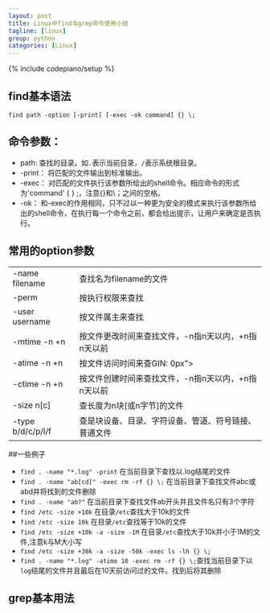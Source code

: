 ```yaml
---
layout: post
title: Linux中find与grep命令使用小结
tagline: [linux] 
group: python
categories: [Linux]
---
```

{% include codepiano/setup %}

## find基本语法

    find path -option [-print] [-exec -ok command] {} \;
    
## 命令参数：

- path: 查找的目录。如`.`表示当前目录，`/`表示系统根目录。
- -print： 将匹配的文件输出到标准输出。
- -exec： 对匹配的文件执行该参数所给出的shell命令。相应命令的形式为'command' { } \;，注意{}和\；之间的空格。
- -ok： 和-exec的作用相同，只不过以一种更为安全的模式来执行该参数所给出的shell命令，在执行每一个命令之前，都会给出提示，让用户来确定是否执行。

## 常用的option参数
<table>
<tr><td>-name   filename</td><td>查找名为filename的文件</td></tr>
<tr><td>-perm</td><td>按执行权限来查找</td></tr>
<tr><td>-user    username</td><td>按文件属主来查找</td></tr>
<tr><td>-mtime   -n +n</td><td>按文件更改时间来查找文件，-n指n天以内，+n指n天以前</td></tr>
<tr><td>-atime    -n +n</td><td>按文件访问时间来查GIN: 0px"></td></tr>
<tr><td>-ctime    -n +n</td><td>按文件创建时间来查找文件，-n指n天以内，+n指n天以前</td></tr>
<tr><td>-size      n[c]</td><td>查长度为n块[或n字节]的文件</td></tr>
<tr><td>-type    b/d/c/p/l/f</td><td>查是块设备、目录、字符设备、管道、符号链接、普通文件</td></tr>
</table>

##一些例子

- `find . -name "*.log" -print` 在当前目录下查找以.log结尾的文件
- `find . -name "ab[cd]" -exec rm -rf {} \;` 在当前目录下查找文件abc或abd并将找到的文件删除
- `find . -name "ab?"` 在当前目录下查找文件ab开头并且文件名只有3个字符
- `find /etc -size +10k` 在目录`/etc`查找大于10k的文件
- `find /etc -size 10k` 在目录`/etc`查找等于10k的文件
- `find /etc -size +10k -a -size -1M` 在目录`/etc`查找大于10k并小于1M的文件,注意k与M大小写
- `find /etc -size +30k -a -size -50k -exec ls -lh {} \;`
- `find . -name "*.log" -atime 10 -exec rm -rf {} \;`查找当前目录下以`log`结尾的文件并且最后在10天前访问过的文件。找到后将其删除


## grep基本用法
